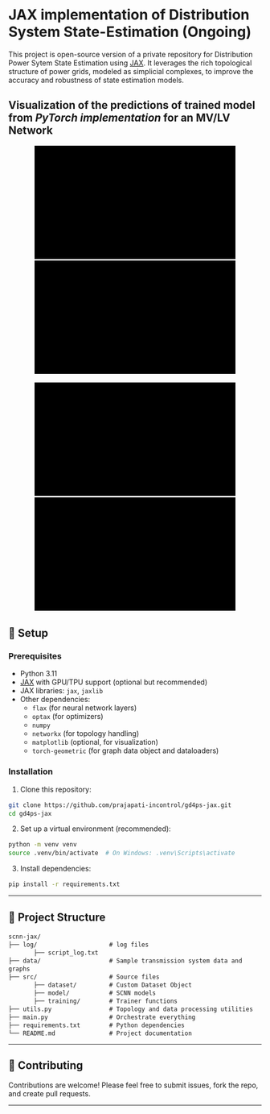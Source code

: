 # JAX implementation of Distribution System State-Estimation (Ongoing)

This project is open-source version of a private repository for Distribution Power Sytem State Estimation using [JAX](https://github.com/google/jax). It leverages the rich topological structure of power grids, modeled as simplicial complexes, to improve the accuracy and robustness of state estimation models. 

## Visualization of the predictions of trained model from *PyTorch implementation* for an MV/LV Network

<p align="center">
  <img src="manimations/p_mw_tag50.gif" width="400" />
  <img src="manimations/q_mvar_tag50.gif" width="400" />
</p>
<p align="center">
  <img src="manimations/vm_pu_tag50.gif" width="400" />
  <img src="manimations/va_deg_tag50.gif" width="400" />
</p>



## 🔧 Setup

### Prerequisites

- Python 3.11
- [JAX](https://github.com/google/jax) with GPU/TPU support (optional but recommended)
- JAX libraries: `jax`, `jaxlib`
- Other dependencies:
  - `flax` (for neural network layers)
  - `optax` (for optimizers)
  - `numpy`
  - `networkx` (for topology handling)
  - `matplotlib` (optional, for visualization)
  - `torch-geometric` (for graph data object and dataloaders)

### Installation

1. Clone this repository:

```bash
git clone https://github.com/prajapati-incontrol/gd4ps-jax.git
cd gd4ps-jax
```


2. Set up a virtual environment (recommended):


```bash
python -m venv venv
source .venv/bin/activate  # On Windows: .venv\Scripts\activate
```

3. Install dependencies:

```bash
pip install -r requirements.txt
```
---

## 📁 Project Structure

```
scnn-jax/
├── log/                    # log files
       ├── script_log.txt
├── data/                   # Sample transmission system data and graphs
├── src/                    # Source files 
       ├── dataset/         # Custom Dataset Object
       ├── model/           # SCNN models 
       ├── training/        # Trainer functions 
├── utils.py                # Topology and data processing utilities
├── main.py                 # Orchestrate everything
├── requirements.txt        # Python dependencies
└── README.md               # Project documentation
```

---


## 🤝 Contributing

Contributions are welcome! Please feel free to submit issues, fork the repo, and create pull requests.

---

